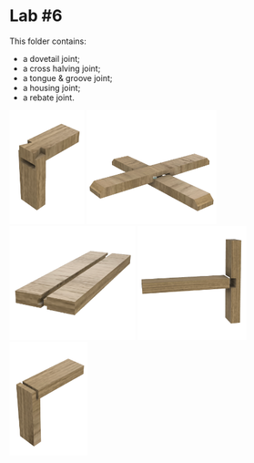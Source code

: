 # Lab #6

This folder contains:
- a dovetail joint;
- a cross halving joint;
- a tongue & groove joint;
- a housing joint;
- a rebate joint.

<img src="img/Dovetail Joint.png" height="200"> <img 
src="img\Cross Halving Joint.png" height="200"> <img 
src="img/Tongue and Groove Joint.png" height="200"> <img 
src="img/Housing Joint.png" height="200"> <img 
src="img/Rebate Joint.png" height="200">

